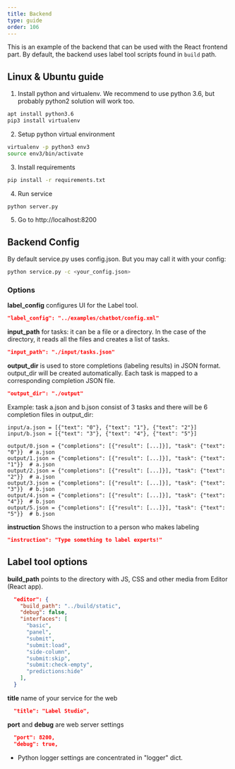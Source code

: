 ```yaml
---
title: Backend
type: guide
order: 106
---
```


This is an example of the backend that can be used with the React frontend part. By default, the backend uses label tool scripts found in `build` path.

## Linux & Ubuntu guide

1. Install python and virtualenv. We recommend to use python 3.6, but probably python2 solution will work too.  

```bash
apt install python3.6
pip3 install virtualenv
```

2. Setup python virtual environment 

```bash
virtualenv -p python3 env3
source env3/bin/activate
```

3. Install requirements 

```bash
pip install -r requirements.txt
```

4. Run service

```bash
python server.py
```

5. Go to http://localhost:8200


## Backend Config

By default service.py uses config.json. But you may call it with your config: 

```bash
python service.py -c <your_config.json>
```

### Options

**label_config** configures UI for the Label tool.

```json
"label_config": "../examples/chatbot/config.xml"
```
 
**input_path** for tasks: it can be a file or a directory. In the case of the directory, it reads all the files and creates a list of tasks.

```json
"input_path": "./input/tasks.json"
```

**output_dir** is used to store completions (labeling results) in JSON format. output_dir will be created automatically. Each task is mapped to a corresponding completion JSON file.

```json
"output_dir": "./output"
```

Example: task a.json and b.json consist of 3 tasks and there will be 6 completion files in output_dir: 

```text
input/a.json = [{"text": "0"}, {"text": "1"}, {"text": "2"}]
input/b.json = [{"text": "3"}, {"text": "4"}, {"text": "5"}]

output/0.json = {"completions": [{"result": [...]}], "task": {"text": "0"}}  # a.json
output/1.json = {"completions": [{"result": [...]}], "task": {"text": "1"}}  # a.json
output/2.json = {"completions": [{"result": [...]}], "task": {"text": "2"}}  # a.json
output/3.json = {"completions": [{"result": [...]}], "task": {"text": "3"}}  # b.json
output/4.json = {"completions": [{"result": [...]}], "task": {"text": "4"}}  # b.json
output/5.json = {"completions": [{"result": [...]}], "task": {"text": "5"}}  # b.json
```

**instruction** Shows the instruction to a person who makes labeling

```json
"instruction": "Type something to label experts!"
```

## Label tool options

**build_path** points to the directory with JS, CSS and other media from Editor (React app).

```json
  "editor": {
    "build_path": "../build/static",
    "debug": false,
    "interfaces": [
      "basic",
      "panel",
      "submit",
      "submit:load",
      "side-column",
      "submit:skip",
      "submit:check-empty",
      "predictions:hide"
    ],
  }
```

**title** name of your service for the web

```json
  "title": "Label Studio",
```

**port** and **debug** are web server settings

```json
  "port": 8200,
  "debug": true,
```

* Python logger settings are concentrated in "logger" dict.
